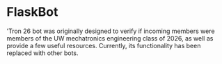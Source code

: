 # FlaskBot
'Tron 26 bot was originally designed to verify if incoming members were members of the UW mechatronics engineering class of 2026, as well as provide a few useful resources.
Currently, its functionality has been replaced with other bots.
